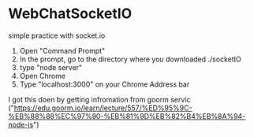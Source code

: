 # WebChatSocketIO
simple practice with socket.io

1. Open "Command Prompt"
2. In the prompt, go to the directory where you downloaded  ./socketIO
3. type "node server"
4. Open Chrome
5. Type "localhost:3000" on your Chrome Address bar

I got this doen by getting infromation from goorm servic
("https://edu.goorm.io/learn/lecture/557/%ED%95%9C-%EB%88%88%EC%97%90-%EB%81%9D%EB%82%B4%EB%8A%94-node-js")
